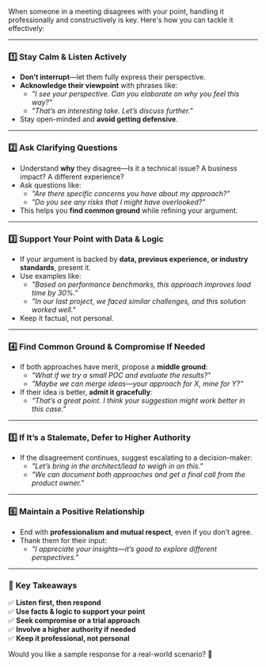 When someone in a meeting disagrees with your point, handling it professionally and constructively is key. Here's how you can tackle it effectively:

---

### **1️⃣ Stay Calm & Listen Actively**  
- **Don’t interrupt**—let them fully express their perspective.  
- **Acknowledge their viewpoint** with phrases like:  
  - *"I see your perspective. Can you elaborate on why you feel this way?"*  
  - *"That’s an interesting take. Let’s discuss further."*  
- Stay open-minded and **avoid getting defensive**.  

---

### **2️⃣ Ask Clarifying Questions**  
- Understand **why** they disagree—Is it a technical issue? A business impact? A different experience?  
- Ask questions like:  
  - *"Are there specific concerns you have about my approach?"*  
  - *"Do you see any risks that I might have overlooked?"*  
- This helps you **find common ground** while refining your argument.  

---

### **3️⃣ Support Your Point with Data & Logic**  
- If your argument is backed by **data, previous experience, or industry standards**, present it.  
- Use examples like:  
  - *"Based on performance benchmarks, this approach improves load time by 30%."*  
  - *"In our last project, we faced similar challenges, and this solution worked well."*  
- Keep it factual, not personal.  

---

### **4️⃣ Find Common Ground & Compromise If Needed**  
- If both approaches have merit, propose a **middle ground**:  
  - *"What if we try a small POC and evaluate the results?"*  
  - *"Maybe we can merge ideas—your approach for X, mine for Y?"*  
- If their idea is better, **admit it gracefully**:  
  - *"That’s a great point. I think your suggestion might work better in this case."*  

---

### **5️⃣ If It’s a Stalemate, Defer to Higher Authority**  
- If the disagreement continues, suggest escalating to a decision-maker:  
  - *"Let’s bring in the architect/lead to weigh in on this."*  
  - *"We can document both approaches and get a final call from the product owner."*  

---

### **6️⃣ Maintain a Positive Relationship**  
- End with **professionalism and mutual respect**, even if you don’t agree.  
- Thank them for their input:  
  - *"I appreciate your insights—it’s good to explore different perspectives."*  

---

### 🚀 **Key Takeaways**  
✅ **Listen first, then respond**  
✅ **Use facts & logic to support your point**  
✅ **Seek compromise or a trial approach**  
✅ **Involve a higher authority if needed**  
✅ **Keep it professional, not personal**  

Would you like a sample response for a real-world scenario? 🚀